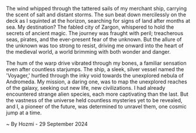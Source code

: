 
The wind whipped through the tattered sails of my merchant ship, carrying the scent of salt and distant storms. The sun beat down mercilessly on the deck as I squinted at the horizon, searching for signs of land after months at sea. My destination? The fabled city of Zargon, whispered to hold the secrets of ancient magic. The journey was fraught with peril; treacherous seas, pirates, and the ever-present fear of the unknown. But the allure of the unknown was too strong to resist, driving me onward into the heart of the medieval world, a world brimming with both wonder and danger.

The hum of the warp drive vibrated through my bones, a familiar sensation even after countless starjumps. The ship, a sleek, silver vessel named the 'Voyager,' hurtled through the inky void towards the unexplored nebula of Andromeda. My mission, a daring one, was to map the unexplored reaches of the galaxy, seeking out new life, new civilizations. I had already encountered strange alien species, each more captivating than the last. But the vastness of the universe held countless mysteries yet to be revealed, and I, a pioneer of the future, was determined to unravel them, one cosmic jump at a time. 

~ By Hozmi - 29 September 2024
